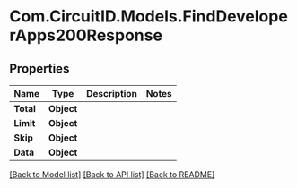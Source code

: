 
# Com.CircuitID.Models.FindDeveloperApps200Response

## Properties

Name | Type | Description | Notes
------------ | ------------- | ------------- | -------------
**Total** | **Object** |  | 
**Limit** | **Object** |  | 
**Skip** | **Object** |  | 
**Data** | **Object** |  | 

[[Back to Model list]](../README.md#documentation-for-models)
[[Back to API list]](../README.md#documentation-for-api-endpoints)
[[Back to README]](../README.md)

